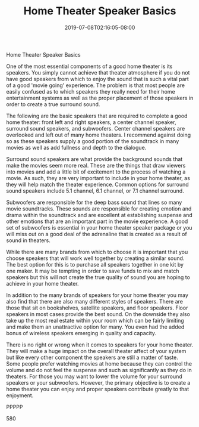 ﻿---
title: "Home Theater Speaker Basics"
date: 2019-07-08T02:16:05-08:00
description: "Home Theater Systems TXT Tips for Web Success"
featured_image: "/images/Home Theater Systems TXT.jpg"
tags: ["Home Theater Systems TXT"]
---

Home Theater Speaker Basics

One of the most essential components of a good home theater is its speakers. You simply cannot achieve that theater atmosphere if you do not have good speakers from which to enjoy the sound that is such a vital part of a good 'movie going' experience. The problem is that most people are easily confused as to which speakers they really need for their home entertainment systems as well as the proper placement of those speakers in order to create a true surround sound. 

The following are the basic speakers that are required to complete a good home theater: front left and right speakers, a center channel speaker, surround sound speakers, and subwoofers. Center channel speakers are overlooked and left out of many home theaters. I recommend against doing so as these speakers supply a good portion of the soundtrack in many movies as well as add fullness and depth to the dialogue. 

Surround sound speakers are what provide the background sounds that make the movies seem more real. These are the things that draw viewers into movies and add a little bit of excitement to the process of watching a movie. As such, they are very important to include in your home theater, as they will help match the theater experience. Common options for surround sound speakers include 5.1 channel, 6.1 channel, or 7.1 channel surround.

Subwoofers are responsible for the deep bass sound that lines so many movie soundtracks. These sounds are responsible for creating emotion and drama within the soundtrack and are excellent at establishing suspense and other emotions that are an important part in the movie experience. A good set of subwoofers is essential in your home theater speaker package or you will miss out on a good deal of the adrenaline that is created as a result of sound in theaters. 

While there are many brands from which to choose it is important that you choose speakers that will work well together by creating a similar sound. The best option for this is to purchase all speakers together in one kit by one maker. It may be tempting in order to save funds to mix and match speakers but this will not create the true quality of sound you are hoping to achieve in your home theater. 

In addition to the many brands of speakers for your home theater you may also find that there are also many different styles of speakers. There are those that sit on bookshelves, satellite speakers, and floor speakers. Floor speakers in most cases provide the best sound. On the downside they also take up the most real estate within your room which can be fairly limiting and make them an unattractive option for many. You even had the added bonus of wireless speakers emerging in quality and capacity. 

There is no right or wrong when it comes to speakers for your home theater. They will make a huge impact on the overall theater affect of your system but like every other component the speakers are still a matter of taste. Some people prefer watching movies at home because they can control the volume and do not feel the suspense and such as significantly as they do in theaters. For those you may want to lower the volume for your surround speakers or your subwoofers. However, the primary objective is to create a home theater you can enjoy and proper speakers contribute greatly to that enjoyment.

PPPPP

580

